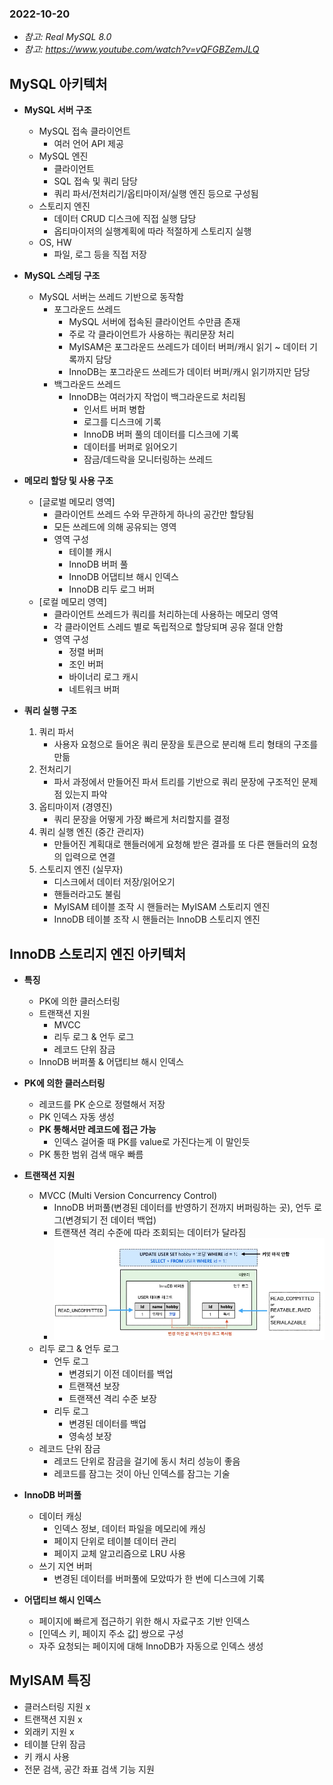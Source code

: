### 2022-10-20

- *참고: Real MySQL 8.0*
- *참고: https://www.youtube.com/watch?v=vQFGBZemJLQ*

## MySQL 아키텍처
- **MySQL 서버 구조**
  - MySQL 접속 클라이언트
    - 여러 언어 API 제공
  - MySQL 엔진 
    - 클라이언트 
    - SQL 접속 및 쿼리 담당
    - 쿼리 파서/전처리기/옵티마이저/실행 엔진 등으로 구성됨
  - 스토리지 엔진
    - 데이터 CRUD 디스크에 직접 실행 담당
    - 옵티마이저의 실행계획에 따라 적절하게 스토리지 실행
  - OS, HW
    - 파일, 로그 등을 직접 저장

- **MySQL 스레딩 구조**
  - MySQL 서버는 쓰레드 기반으로 동작함
    - 포그라운드 쓰레드
      - MySQL 서버에 접속된 클라이언트 수만큼 존재
      - 주로 각 클라이언트가 사용하는 쿼리문장 처리
      - MyISAM은 포그라운드 쓰레드가 데이터 버퍼/캐시 읽기 ~ 데이터 기록까지 담당
      - InnoDB는 포그라운드 쓰레드가 데이터 버퍼/캐시 읽기까지만 담당
    - 백그라운드 쓰레드
      - InnoDB는 여러가지 작업이 백그라운드로 처리됨
        - 인서트 버퍼 병합
        - 로그를 디스크에 기록
        - InnoDB 버퍼 풀의 데이터를 디스크에 기록
        - 데이터를 버퍼로 읽어오기
        - 잠금/데드락을 모니터링하는 쓰레드

- **메모리 할당 및 사용 구조**
  - [글로벌 메모리 영역]
    - 클라이언트 쓰레드 수와 무관하게 하나의 공간만 할당됨
    - 모든 쓰레드에 의해 공유되는 영역
    - 영역 구성
      - 테이블 캐시
      - InnoDB 버퍼 풀
      - InnoDB 어댑티브 해시 인덱스
      - InnoDB 리두 로그 버퍼
  - [로컬 메모리 영역]
    - 클라이언트 쓰레드가 쿼리를 처리하는데 사용하는 메모리 영역
    - 각 클라이언트 스레드 별로 독립적으로 할당되며 공유 절대 안함
    - 영역 구성
      - 정렬 버퍼
      - 조인 버퍼
      - 바이너리 로그 캐시
      - 네트워크 버퍼

- **쿼리 실행 구조**
  1. 쿼리 파서 
     - 사용자 요청으로 들어온 쿼리 문장을 토큰으로 분리해 트리 형태의 구조를 만듦
  2. 전처리기
     - 파서 과정에서 만들어진 파서 트리를 기반으로 쿼리 문장에 구조적인 문제점 있는지 파악
  3. 옵티마이저 (경영진)
     - 쿼리 문장을 어떻게 가장 빠르게 처리할지를 결정
  4. 쿼리 실행 엔진 (중간 관리자)
     - 만들어진 계획대로 핸들러에게 요청해 받은 결과를 또 다른 핸들러의 요청의 입력으로 연결
  5. 스토리지 엔진 (실무자)
     - 디스크에서 데이터 저장/읽어오기
     - 핸들러라고도 불림
     - MyISAM 테이블 조작 시 핸들러는 MyISAM 스토리지 엔진
     - InnoDB 테이블 조작 시 핸들러는 InnoDB 스토리지 엔진

## InnoDB 스토리지 엔진 아키텍처
- **특징**
  - PK에 의한 클러스터링
  - 트랜잭션 지원
    - MVCC
    - 리두 로그 & 언두 로그
    - 레코드 단위 잠금
  - InnoDB 버퍼풀 & 어댑티브 해시 인덱스

- **PK에 의한 클러스터링**
  - 레코드를 PK 순으로 정렬해서 저장
  - PK 인덱스 자동 생성
  - **PK 통해서만 레코드에 접근 가능**
    - 인덱스 걸어줄 때 PK를 value로 가진다는게 이 말인듯
  - PK 통한 범위 검색 매우 빠름

- **트랜잭션 지원**
  - MVCC (Multi Version Concurrency Control)
    - InnoDB 버퍼풀(변경된 데이터를 반영하기 전까지 버퍼링하는 곳), 언두 로그(변경되기 전 데이터 백업)
    - 트랜잭션 격리 수준에 따라 조회되는 데이터가 달라짐
    - ![](../images/2022-10-20-mvcc.png)
  - 리두 로그 & 언두 로그 
    - 언두 로그
      - 변경되기 이전 데이터를 백업
      - 트랜잭션 보장
      - 트랜잭션 격리 수준 보장
    - 리두 로그
      - 변경된 데이터를 백업
      - 영속성 보장
  - 레코드 단위 잠금
    - 레코드 단위로 잠금을 걸기에 동시 처리 성능이 좋음
    - 레코드를 잠그는 것이 아닌 인덱스를 잠그는 기술

- **InnoDB 버퍼풀**
  - 데이터 캐싱
    - 인덱스 정보, 데이터 파일을 메모리에 캐싱
    - 페이지 단위로 테이블 데이터 관리
    - 페이지 교체 알고리즘으로 LRU 사용
  - 쓰기 지연 버퍼
    - 변경된 데이터를 버퍼풀에 모았따가 한 번에 디스크에 기록

- **어댑티브 해시 인덱스**
  - 페이지에 빠르게 접근하기 위한 해시 자료구조 기반 인덱스
  - [인덱스 키, 페이지 주소 값] 쌍으로 구성
  - 자주 요청되는 페이지에 대해 InnoDB가 자동으로 인덱스 생성

## MyISAM 특징
- 클러스터링 지원 x
- 트랜잭션 지원 x
- 외래키 지원 x
- 테이블 단위 잠금
- 키 캐시 사용
- 전문 검색, 공간 좌표 검색 기능 지원 
